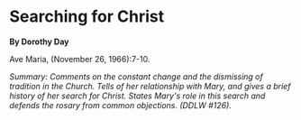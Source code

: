 Searching for Christ
====================

**By Dorothy Day**

Ave Maria, (November 26, 1966):7-10.

*Summary: Comments on the constant change and the dismissing of
tradition in the Church. Tells of her relationship with Mary, and gives
a brief history of her search for Christ. States Mary's role in this
search and defends the rosary from common objections. (DDLW \#126).*


